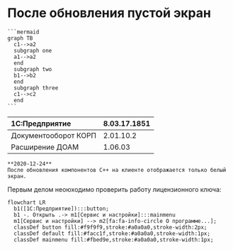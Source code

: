 # После обновления пустой экран

    ```mermaid
    graph TB
      c1-->a2
      subgraph one
      a1-->a2
      end
      subgraph two
      b1-->b2
      end
      subgraph three
      c1-->c2
      end
    ```

|1C:Предприятие|8.03.17.1851
|:--- |:--- 
|Документооборот КОРП|2.01.10.2
|Расширение ДОАМ|1.06.03

``` danger
**2020-12-24**  
После обновления компонентов C++ на клиенте отображается только белый экран.
```

Первым делом неоюходимо проверить работу лицензионного ключа:
``` mermaid
flowchart LR
  b1([1С:Предприятие]):::button;
  b1 -. Открыть .-> m1[Сервис и настройки]:::mainmenu
  m1[Сервис и настройки] --> m2[fa:fa-info-circle О программе...];
  classDef button fill:#f9f9f9,stroke:#a0a0a0,stroke-width:2px;
  classDef default fill:#facc1f,stroke:#a0a0a0,stroke-width:1px;
  classDef mainmenu fill:#fbed9e,stroke:#a0a0a0,stroke-width:1px;
```
